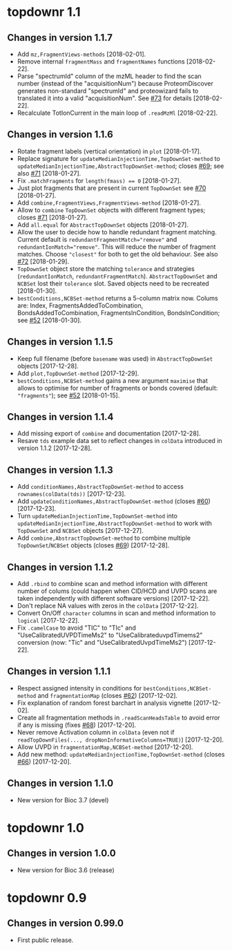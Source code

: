 # topdownr 1.1

## Changes in version 1.1.7
- Add `mz,FragmentViews-methods` [2018-02-01].
- Remove internal `fragmentMass` and `fragmentNames` functions [2018-02-22].
- Parse "spectrumId" column of the mzML header to find the scan number (instead
  of the "acquisitionNum") because ProteomDiscover generates non-standard
  "spectrumId" and proteowizard fails to translated it into a valid
  "acquisitionNum". See [#73](https://github.com/sgibb/topdownr/issues/73) for details [2018-02-22].
- Recalculate TotIonCurrent in the main loop of `.readMzMl` [2018-02-22].

## Changes in version 1.1.6
- Rotate fragment labels (vertical orientation) in `plot` [2018-01-17].
- Replace signature for `updateMedianInjectionTime,TopDownSet-method` to
  `updateMedianInjectionTime,AbstractTopDownSet-method`; closes [#69](https://github.com/sgibb/topdownr/issues/69); see
  also [#71](https://github.com/sgibb/topdownr/issues/71) [2018-01-27].
- Fix `.matchFragments` for `length(fmass) == 0` [2018-01-27].
- Just plot fragments that are present in current `TopDownSet` see [#70](https://github.com/sgibb/topdownr/issues/70)
  [2018-01-27].
- Add `combine,FragmentViews,FragmentViews-method` [2018-01-27].
- Allow to `combine` `TopDownSet` objects with different fragment types;
  closes [#71](https://github.com/sgibb/topdownr/issues/71) [2018-01-27].
- Add `all.equal` for `AbstractTopDownSet` objects [2018-01-27].
- Allow the user to decide how to handle redundant fragment matching. Current
  default is `redundantFragmentMatch="remove"` and
  `redundantIonMatch="remove"`. This will reduce the number of fragment
  matches. Choose `"closest"` for both to get the old behaviour.
  See also [#72](https://github.com/sgibb/topdownr/issues/72) [2018-01-29].
- `TopDownSet` object store the matching `tolerance` and strategies
  (`redundantIonMatch`, `redundantFragmentMatch`). `AbstractTopDownSet` and
  `NCBSet` lost their `tolerance` slot. Saved objects need to be recreated
  [2018-01-30].
- `bestConditions,NCBSet-method` returns a 5-column matrix now.
  Colums are: Index, FragmentsAddedToCombination, BondsAddedToCombination,
  FragmentsInCondition, BondsInCondition; see [#52](https://github.com/sgibb/topdownr/issues/52) [2018-01-30].

## Changes in version 1.1.5
- Keep full filename (before `basename` was used) in `AbstractTopDownSet`
  objects [2017-12-28].
- Add `plot,TopDownSet-method` [2017-12-29].
- `bestConditions,NCBSet-method` gains a new argument `maximise` that allows to
  optimise for number of fragments or bonds covered (default: `"fragments"`);
  see [#52](https://github.com/sgibb/topdownr/issues/52) [2018-01-15].

## Changes in version 1.1.4
- Add missing export of `combine` and documentation [2017-12-28].
- Resave `tds` example data set to reflect changes in `colData` introduced in
  version 1.1.2 [2017-12-28].

## Changes in version 1.1.3
- Add `conditionNames,AbstractTopDownSet-method` to access
  `rownames(colData(tds))` [2017-12-23].
- Add `updateConditionNames,AbstractTopDownSet-method`
  (closes [#60](https://github.com/sgibb/topdownr/issues/60)) [2017-12-23].
- Turn `updateMedianInjectionTime,TopDownSet-method` into
  `updateMedianInjectionTime,AbstractTopDownSet-method` to work with
  `TopDownSet` and `NCBSet` objects [2017-12-27].
- Add `combine,AbstractTopDownSet-method` to combine multiple
  `TopDownSet`/`NCBSet` objects (closes [#69](https://github.com/sgibb/topdownr/issues/69)) [2017-12-28].

## Changes in version 1.1.2
- Add `.rbind` to combine scan and method information with different number of
  colums (could happen when CID/HCD and UVPD scans are taken independently with
  different software versions) [2017-12-22].
- Don't replace NA values with zeros in the `colData` [2017-12-22].
- Convert On/Off `character` columns in scan and method information to
  `logical` [2017-12-22].
- Fix `.camelCase` to avoid "TIC" to "TIc" and "UseCalibratedUVPDTimeMs2" to
  "UseCalibrateduvpdTimems2" conversion (now: "Tic" and
  "UseCalibratedUvpdTimeMs2") [2017-12-22].

## Changes in version 1.1.1
- Respect assigned intensity in conditions for `bestConditions,NCBSet-method`
  and `fragmentationMap`
  (closes [#62](https://github.com/sgibb/topdownr/issues/62)) [2017-12-02].
- Fix explanation of random forest barchart in analysis vignette [2017-12-02].
- Create all fragmentation methods in `.readScanHeadsTable` to avoid error if
  any is missing (fixes [#68](https://github.com/sgibb/topdownr/issues/68)) [2017-12-20].
- Never remove Activation column in `colData` (even not if
  `readTopDownFiles(..., dropNonInformativeColumns=TRUE)`) [2017-12-20].
- Allow UVPD in `fragmentationMap,NCBSet-method` [2017-12-20].
- Add new method: `updateMedianInjectionTime,TopDownSet-method`
  (closes [#66](https://github.com/sgibb/topdownr/issues/66)) [2017-12-20].

## Changes in version 1.1.0
- New version for Bioc 3.7 (devel)

# topdownr 1.0

## Changes in version 1.0.0
- New version for Bioc 3.6 (release)

# topdownr 0.9

## Changes in version 0.99.0
- First public release.
